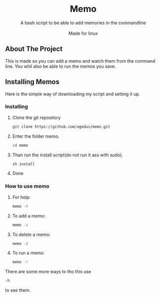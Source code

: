 <!-- PROJECT INFO -->
<br />
<p align="center">

  <h1 align="center">Memo</h1>

  <p align="center">
    A bash script to be able to add memories in the commandline
    <br>
    <br>
    Made for linux
  </p>
</p>

<!-- ABOUT THE PROJECT -->
## About The Project

This is made so you can add a memo and watch them from the command line.
You whil also be able to run the memos you save.

<!-- GETTING STARTED -->
## Installing Memos

Here is the simple way of downloading my script and setting it up.
### Installing

1. Clone the git repository
    ```sh
    git clone https://github.com/agedus/memo.git
    ```
2. Enter the folder memo.
    ```sh
    cd memo
    ```
3. Than run the install script(do not run it ass with sudo).
    ```sh
    sh install
    ```
4. Done

### How to use memo
1. For help:
    ```sh
    memo -h
    ```
2. To add a memo:
    ```sh
    memo -a
    ```
3. To delete a memo:
    ```sh
    memo -d
    ```
4. To run a memo:
    ```sh
    memo -r
    ```
There are some more ways to tho this use 
```sh
-h
``` 
to see them.
